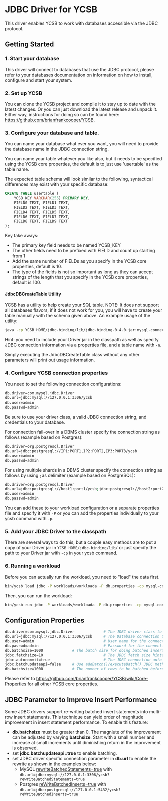 <!--
Copyright (c) 2015 YCSB contributors. All rights reserved.

Licensed under the Apache License, Version 2.0 (the "License"); you
may not use this file except in compliance with the License. You
may obtain a copy of the License at

http://www.apache.org/licenses/LICENSE-2.0

Unless required by applicable law or agreed to in writing, software
distributed under the License is distributed on an "AS IS" BASIS,
WITHOUT WARRANTIES OR CONDITIONS OF ANY KIND, either express or
implied. See the License for the specific language governing
permissions and limitations under the License. See accompanying
LICENSE file.
-->

# JDBC Driver for YCSB
This driver enables YCSB to work with databases accessible via the JDBC protocol.

## Getting Started
### 1. Start your database
This driver will connect to databases that use the JDBC protocol, please refer to your databases documentation on information on how to install, configure and start your system.

### 2. Set up YCSB
You can clone the YCSB project and compile it to stay up to date with the latest changes. Or you can just download the latest release and unpack it. Either way, instructions for doing so can be found here: https://github.com/brianfrankcooper/YCSB.

### 3. Configure your database and table.
You can name your database what ever you want, you will need to provide the database name in the JDBC connection string.

You can name your table whatever you like also, but it needs to be specified using the YCSB core properties, the default is to just use 'usertable' as the table name.

The expected table schema will look similar to the following, syntactical differences may exist with your specific database:

```sql
CREATE TABLE usertable (
	YCSB_KEY VARCHAR(255) PRIMARY KEY,
	FIELD0 TEXT, FIELD1 TEXT,
	FIELD2 TEXT, FIELD3 TEXT,
	FIELD4 TEXT, FIELD5 TEXT,
	FIELD6 TEXT, FIELD7 TEXT,
	FIELD8 TEXT, FIELD9 TEXT
);
```

Key take aways:

* The primary key field needs to be named YCSB_KEY
* The other fields need to be prefixed with FIELD and count up starting from 1
* Add the same number of FIELDs as you specify in the YCSB core properties, default is 10.
* The type of the fields is not so important as long as they can accept strings of the length that you specify in the YCSB core properties, default is 100.

#### JdbcDBCreateTable Utility
YCSB has a utility to help create your SQL table. NOTE: It does not support all databases flavors, if it does not work for you, you will have to create your table manually with the schema given above. An example usage of the utility:

```sh
java -cp YCSB_HOME/jdbc-binding/lib/jdbc-binding-0.4.0.jar:mysql-connector-java-5.1.37-bin.jar com.yahoo.ycsb.db.JdbcDBCreateTable -P db.properties -n usertable
```

Hint: you need to include your Driver jar in the classpath as well as specify JDBC connection information via a properties file, and a table name with ```-n```. 

Simply executing the JdbcDBCreateTable class without any other parameters will print out usage information.

### 4. Configure YCSB connection properties
You need to set the following connection configurations:

```sh
db.driver=com.mysql.jdbc.Driver
db.url=jdbc:mysql://127.0.0.1:3306/ycsb
db.user=admin
db.passwd=admin
```

Be sure to use your driver class, a valid JDBC connection string, and credentials to your database.

For connection fail-over in a DBMS cluster  specify the connection string as follows (example based on Postgres):

```sh
db.driver=org.postgresql.Driver
db.url=jdbc:postgresql://IP1:PORT1,IP2:PORT2,IP3:PORT3/ycsb
db.user=admin
db.passwd=admin
```

For using multiple shards  in a DBMS cluster specify the connection string as follows by using `;`as delimiter (example based on PostgreSQL):

```sh
db.driver=org.postgresql.Driver
db.url=jdbc:postgresql://host1:port1/ycsb;jdbc:postgresql://host2:port2/ycsb
db.user=admin
db.passwd=admin
```

You can add these to your workload configuration or a separate properties file and specify it with ```-P``` or you can add the properties individually to your ycsb command with ```-p```.

### 5. Add your JDBC Driver to the classpath
There are several ways to do this, but a couple easy methods are to put a copy of your Driver jar in ```YCSB_HOME/jdbc-binding/lib/``` or just specify the path to your Driver jar with ```-cp``` in your ycsb command.

### 6. Running a workload
Before you can actually run the workload, you need to "load" the data first.

```sh
bin/ycsb load jdbc -P workloads/workloada -P db.properties -cp mysql-connector-java.jar
```

Then, you can run the workload:

```sh
bin/ycsb run jdbc -P workloads/workloada -P db.properties -cp mysql-connector-java.jar
```

## Configuration Properties

```sh
db.driver=com.mysql.jdbc.Driver				# The JDBC driver class to use.
db.url=jdbc:mysql://127.0.0.1:3306/ycsb		# The Database connection URL.
db.user=admin								# User name for the connection.
db.passwd=admin								# Password for the connection.
db.batchsize=1000             # The batch size for doing batched inserts. Defaults to 0. Set to >0 to use batching.
jdbc.fetchsize=10							# The JDBC fetch size hinted to the driver.
jdbc.autocommit=true						# The JDBC connection auto-commit property for the driver.
jdbc.batchupdateapi=false     # Use addBatch()/executeBatch() JDBC methods instead of executeUpdate() for writes (default: false)
db.batchsize=1000             # The number of rows to be batched before commit (or executeBatch() when jdbc.batchupdateapi=true)
```

Please refer to https://github.com/brianfrankcooper/YCSB/wiki/Core-Properties for all other YCSB core properties.

## JDBC Parameter to Improve Insert Performance

Some JDBC drivers support re-writing batched insert statements into multi-row insert statements. This technique can yield order of magnitude improvement in insert statement performance. To enable this feature:
- **db.batchsize** must be greater than 0.  The magniute of the improvement can be adjusted by varying **batchsize**. Start with a small number and increase at small increments until diminishing return in the improvement is observed. 
- set **jdbc.batchupdateapi=true** to enable batching.
- set JDBC driver specific connection parameter in **db.url** to enable the rewrite as shown in the examples below:
  * MySQL [rewriteBatchedStatements=true](https://dev.mysql.com/doc/connector-j/8.0/en/connector-j-reference-configuration-properties.html) with `db.url=jdbc:mysql://127.0.0.1:3306/ycsb?rewriteBatchedStatements=true`
  * Postgres [reWriteBatchedInserts=true](https://jdbc.postgresql.org/documentation/head/connect.html#connection-parameters) with `db.url=jdbc:postgresql://127.0.0.1:5432/ycsb?reWriteBatchedInserts=true`
